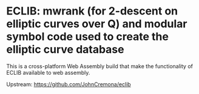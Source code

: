 # ECLIB: mwrank (for 2-descent on elliptic curves over **Q**) and modular symbol code used to create the elliptic curve database

This is a cross-platform Web Assembly build that make the functionality of ECLIB
available to web assembly.

Upstream: https://github.com/JohnCremona/eclib

